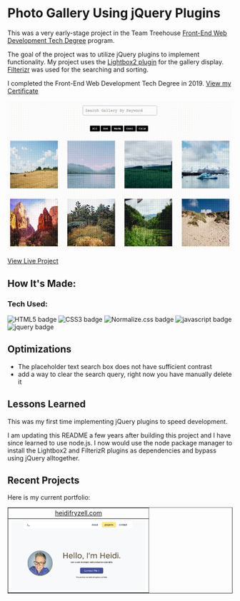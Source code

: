 # Photo Gallery Using jQuery Plugins

This was a very early-stage project in the Team Treehouse [Front-End Web Development Tech Degree](https://teamtreehouse.com/techdegree/front-end-web-development) program.

The goal of the project was to utilize jQuery plugins to implement functionality. My project uses the [Lightbox2 plugin](https://github.com/lokesh/lightbox2/) for the gallery display. [Filterizr](https://github.com/giotiskl/filterizr/) was used for the searching and sorting.

I completed the Front-End Web Development Tech Degree in 2019. [View my Certificate](https://www.credential.net/1700e85d-d29e-493d-a28e-a8c1860459c8#acc.PS7ITKNb)

<img src="./images/fetd-5.gif" alt="scrolling gif of one-page portfolio" />

[View Live Project](https://heidifryzell.com/fetd-project-5/)

## How It's Made:
### Tech Used:
<img src="https://img.shields.io/badge/HTML-black?style=flat-square&logo=html5" alt="HTML5 badge" height="50"> <img src="https://img.shields.io/badge/CSS-black?style=flat-square&logo=css3" alt="CSS3 badge" height="50"> <img src="https://img.shields.io/badge/Normalize.css-black?style=flat-square&logo=Normalize.css" alt="Normalize.css badge" height="50"> <img src="https://img.shields.io/badge/javascript-black?style=flat-square&logo=javascript" alt="javascript badge" height="50"> <img src="https://img.shields.io/badge/jquery-black?style=flat-square&logo=jquery" alt="jquery badge" height="50">

## Optimizations

- The placeholder text search box does not have sufficient contrast
- add a way to clear the search query, right now you have manually delete it

## Lessons Learned

This was my first time implementing jQuery plugins to speed development.

I am updating this README a few years after building this project and I have since learned to use node.js. I now would use the node package manager to install the Lightbox2 and FilterizR plugins as dependencies and bypass using jQuery alltogether.

## Recent Projects

Here is my current portfolio:


<table border="1">
  <tr>
    <td style="text-align: center;"><a href="https://heidifryzell.com">heidifryzell.com</a></td>
  </tr>
  <tr>
    <td><a href="https://heidifryzell.com"><img width="300" src="https://raw.githubusercontent.com/heidi37/my-python-portfolio/main/static/images/screenshot.png" alt="screenshot of web development portfolio built with Python" /></a></td>
  </tr>
</table>
